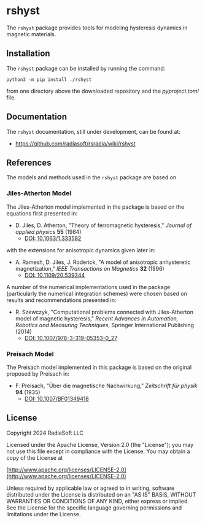 # rshyst
The `rshyst` package provides tools for modeling hysteresis dynamics in magnetic materials.

## Installation
The `rshyst` package can be installed by running the command:

```
python3 -m pip install ./rshyst
```

from one directory above the downloaded repository and the *pyproject.toml* file.

## Documentation

The `rshyst` documentation, still under development, can be found at:

* https://github.com/radiasoft/rsradia/wiki/rshyst

## References

The models and methods used in the `rshyst` package are based on 

### Jiles-Atherton Model

The Jiles-Atherton model implemented in the package is based on the equations first presented in:

* D. Jiles, D. Atherton, "Theory of ferromagnetic hysteresis," *Journal of applied physics* **55** (1984)
  * [DOI: 10.1063/1.333582](https://doi.org/10.1063/1.333582)

with the extensions for anisotropic dynamics given later in:

* A. Ramesh, D. Jiles, J. Roderick, "A model of anisotropic anhysteretic magnetization," *IEEE Transactions on Magnetics* **32** (1996)
  * [DOI: 10.1109/20.539344](https://doi.org/10.1109/20.539344)

A number of the numerical implementations used in the package (particularly the numerical integration schemes) were chosen based on results and recommendations presented in:

* R. Szewczyk, "Computational problems connected with Jiles-Atherton model of magnetic hysteresis," *Recent Advances in Automation, Robotics and Measuring Techniques*, Springer International Publishing (2014)
  * [DOI: 10.1007/978-3-319-05353-0_27](https://doi.org/10.1007/978-3-319-05353-0_27)

### Preisach Model

The Preisach model implemented in this package is based on the original proposed by Preisach in:

* F. Preisach, "Über die magnetische Nachwirkung," *Zeitschrift für physik* **94** (1935)
  * [DOI: 10.1007/BF01349418](https://doi.org/10.1007/BF01349418)

## License

Copyright 2024 RadiaSoft LLC

Licensed under the Apache License, Version 2.0 (the "License");
you may not use this file except in compliance with the License.
You may obtain a copy of the License at

[http://www.apache.org/licenses/LICENSE-2.0](http://www.apache.org/licenses/LICENSE-2.0)

Unless required by applicable law or agreed to in writing, software
distributed under the License is distributed on an "AS IS" BASIS,
WITHOUT WARRANTIES OR CONDITIONS OF ANY KIND, either express or implied.
See the License for the specific language governing permissions and
limitations under the License.
